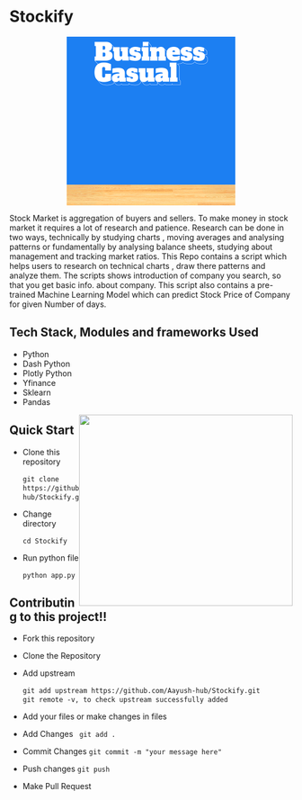 # Stockify

<p align="center">
<img src="assets/gif1.gif"  height = "300px" align= "center"/>
</p>

Stock Market is aggregation of buyers and sellers. To make money in stock market it requires a lot of research and patience. Research can be done in two ways, technically by studying charts , moving averages and analysing patterns or fundamentally by analysing balance sheets, studying about management and tracking market ratios. This Repo contains a script which helps users to research on technical charts , draw there patterns and analyze them. The scripts shows introduction of company you search, so that you get basic info. about company. This script also contains a pre-trained Machine Learning Model which can predict Stock Price of Company for given Number of days.

## Tech Stack, Modules and frameworks Used

- Python
- Dash Python
- Plotly Python
- Yfinance
- Sklearn
- Pandas


<img align="right" src="https://media.giphy.com/media/RJ7kric3gZD6CXcqf2/giphy.gif" width = "380" height = "340">

## Quick Start
- Clone this repository

      git clone https://github.com/Aayush-hub/Stockify.git

- Change directory

      cd Stockify

      
- Run python file

      python app.py
      
      
 ## Contributing to this project!! 

- Fork this repository

- Clone the Repository 

- Add upstream 

      git add upstream https://github.com/Aayush-hub/Stockify.git
      git remote -v, to check upstream successfully added

- Add your files or make changes in files

- Add Changes    ` git add .`

- Commit Changes   ` git commit -m "your message here" `

- Push changes     ` git push `

- Make Pull Request
